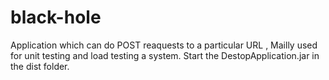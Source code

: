 black-hole
==========

Application which can do  POST reaquests to a particular URL , Mailly used for unit testing and load testing a system.
Start the DestopApplication.jar in the dist folder.
